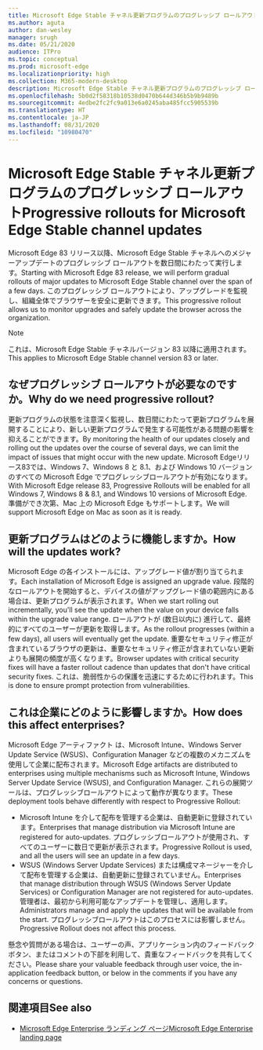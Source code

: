 ```yaml
---
title: Microsoft Edge Stable チャネル更新プログラムのプログレッシブ ロールアウト
ms.author: aguta
author: dan-wesley
manager: srugh
ms.date: 05/21/2020
audience: ITPro
ms.topic: conceptual
ms.prod: microsoft-edge
ms.localizationpriority: high
ms.collection: M365-modern-desktop
description: Microsoft Edge Stable チャネル更新プログラムのプログレッシブ ロールアウト
ms.openlocfilehash: 5b0d2f58318b10538d0470b644d346b5b9b9489b
ms.sourcegitcommit: 4edbe2fc2fc9a013e6a0245aba485fcc5905539b
ms.translationtype: HT
ms.contentlocale: ja-JP
ms.lasthandoff: 08/31/2020
ms.locfileid: "10980470"
---
```

# <span data-ttu-id="e966f-103">Microsoft Edge Stable チャネル更新プログラムのプログレッシブ ロールアウト</span><span class="sxs-lookup"><span data-stu-id="e966f-103">Progressive rollouts for Microsoft Edge Stable channel updates</span></span>

<span data-ttu-id="e966f-104">Microsoft Edge 83 リリース以降、Microsoft Edge Stable チャネルへのメジャーアップデートのプログレッシブ ロールアウトを数日間にわたって実行します。</span><span class="sxs-lookup"><span data-stu-id="e966f-104">Starting with Microsoft Edge 83 release, we will perform gradual rollouts of major updates to Microsoft Edge Stable channel over the span of a few days.</span></span> <span data-ttu-id="e966f-105">このプログレッシブ ロールアウトにより、アップグレードを監視し、組織全体でブラウザーを安全に更新できます。</span><span class="sxs-lookup"><span data-stu-id="e966f-105">This progressive rollout allows us to monitor upgrades and safely update the browser across the organization.</span></span>

> [!NOTE]
> <span data-ttu-id="e966f-106">これは、Microsoft Edge Stable チャネルバージョン 83 以降に適用されます。</span><span class="sxs-lookup"><span data-stu-id="e966f-106">This applies to Microsoft Edge Stable channel version 83 or later.</span></span>

## <span data-ttu-id="e966f-107">なぜプログレッシブ ロールアウトが必要なのですか。</span><span class="sxs-lookup"><span data-stu-id="e966f-107">Why do we need progressive rollout?</span></span>

<span data-ttu-id="e966f-108">更新プログラムの状態を注意深く監視し、数日間にわたって更新プログラムを展開することにより、新しい更新プログラムで発生する可能性がある問題の影響を抑えることができます。</span><span class="sxs-lookup"><span data-stu-id="e966f-108">By monitoring the health of our updates closely and rolling out the updates over the course of several days, we can limit the impact of issues that might occur with the new update.</span></span> <span data-ttu-id="e966f-109">Microsoft Edgeリリース83では、Windows 7、Windows 8 と 8.1、および Windows 10 バージョンのすべての Microsoft Edge でプログレッシブロールアウトが有効になります。</span><span class="sxs-lookup"><span data-stu-id="e966f-109">With Microsoft Edge release 83, Progressive Rollouts will be enabled for all Windows 7, Windows 8 & 8.1, and Windows 10 versions of Microsoft Edge.</span></span> <span data-ttu-id="e966f-110">準備ができ次第、Mac 上の Microsoft Edge もサポートします。</span><span class="sxs-lookup"><span data-stu-id="e966f-110">We will support Microsoft Edge on Mac as soon as it is ready.</span></span>

## <span data-ttu-id="e966f-111">更新プログラムはどのように機能しますか。</span><span class="sxs-lookup"><span data-stu-id="e966f-111">How will the updates work?</span></span>

<span data-ttu-id="e966f-112">Microsoft Edge の各インストールには、アップグレード値が割り当てられます。</span><span class="sxs-lookup"><span data-stu-id="e966f-112">Each installation of Microsoft Edge is assigned an upgrade value.</span></span> <span data-ttu-id="e966f-113">段階的なロールアウトを開始すると、デバイスの値がアップグレード値の範囲内にある場合は、更新プログラムが表示されます。</span><span class="sxs-lookup"><span data-stu-id="e966f-113">When we start rolling out incrementally, you'll see the update when the value on your device falls within the upgrade value range.</span></span> <span data-ttu-id="e966f-114">ロールアウトが (数日以内に) 進行して、最終的にすべてのユーザーが更新を取得します。</span><span class="sxs-lookup"><span data-stu-id="e966f-114">As the rollout progresses (within a few days), all users will eventually get the update.</span></span> <span data-ttu-id="e966f-115">重要なセキュリティ修正が含まれているブラウザの更新は、重要なセキュリティ修正が含まれていない更新よりも展開の頻度が高くなります。</span><span class="sxs-lookup"><span data-stu-id="e966f-115">Browser updates with critical security fixes will have a faster rollout cadence than updates that don't have critical security fixes.</span></span> <span data-ttu-id="e966f-116">これは、脆弱性からの保護を迅速にするために行われます。</span><span class="sxs-lookup"><span data-stu-id="e966f-116">This is done to ensure prompt protection from vulnerabilities.</span></span>

## <span data-ttu-id="e966f-117">これは企業にどのように影響しますか。</span><span class="sxs-lookup"><span data-stu-id="e966f-117">How does this affect enterprises?</span></span>

<span data-ttu-id="e966f-118">Microsoft Edge アーティファクト は、Microsoft Intune、Windows Server Update Service (WSUS)、Configuration Manager などの複数のメカニズムを使用して企業に配布されます。</span><span class="sxs-lookup"><span data-stu-id="e966f-118">Microsoft Edge artifacts are distributed to enterprises using multiple mechanisms such as Microsoft Intune, Windows Server Update Service (WSUS), and Configuration Manager.</span></span> <span data-ttu-id="e966f-119">これらの展開ツールは、プログレッシブロールアウトによって動作が異なります。</span><span class="sxs-lookup"><span data-stu-id="e966f-119">These deployment tools behave differently with respect to Progressive Rollout:</span></span>

- <span data-ttu-id="e966f-120">Microsoft Intune を介して配布を管理する企業は、自動更新に登録されています。</span><span class="sxs-lookup"><span data-stu-id="e966f-120">Enterprises that manage distribution via Microsoft Intune are registered for auto-updates.</span></span> <span data-ttu-id="e966f-121">プログレッシブロールアウトが使用され、すべてのユーザーに数日で更新が表示されます。</span><span class="sxs-lookup"><span data-stu-id="e966f-121">Progressive Rollout is used, and all the users will see an update in a few days.</span></span>
- <span data-ttu-id="e966f-122">WSUS (Windows Server Update Services) または構成マネージャーを介して配布を管理する企業は、自動更新に登録されていません。</span><span class="sxs-lookup"><span data-stu-id="e966f-122">Enterprises that manage distribution through WSUS (Windows Server Update Services) or Configuration Manager are not registered for auto-updates.</span></span> <span data-ttu-id="e966f-123">管理者は、最初から利用可能なアップデートを管理し、適用します。</span><span class="sxs-lookup"><span data-stu-id="e966f-123">Administrators manage and apply the updates that will be available from the start.</span></span> <span data-ttu-id="e966f-124">プログレッシブロールアウトはこのプロセスには影響しません。</span><span class="sxs-lookup"><span data-stu-id="e966f-124">Progressive Rollout does not affect this process.</span></span>

<span data-ttu-id="e966f-125">懸念や質問がある場合は、ユーザーの声、アプリケーション内のフィードバックボタン、またはコメントの下部を利用して、貴重なフィードバックを共有してください。</span><span class="sxs-lookup"><span data-stu-id="e966f-125">Please share your valuable feedback through user voice, the in-application feedback button, or below in the comments if you have any concerns or questions.</span></span>

## <span data-ttu-id="e966f-126">関連項目</span><span class="sxs-lookup"><span data-stu-id="e966f-126">See also</span></span>

- [<span data-ttu-id="e966f-127">Microsoft Edge Enterprise ランディング ページ</span><span class="sxs-lookup"><span data-stu-id="e966f-127">Microsoft Edge Enterprise landing page</span></span>](https://aka.ms/EdgeEnterprise)
